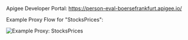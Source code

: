 Apigee Developer Portal: https://person-eval-boersefrankfurt.apigee.io/

Example Proxy Flow for "StocksPrices":

![Example Proxy: StocksPrices](https://imgur.com/Odf9w30.png)

